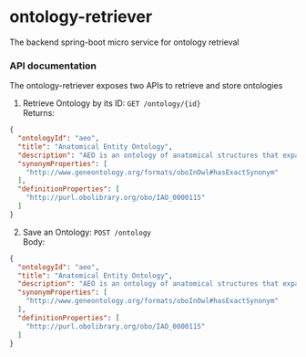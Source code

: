 # ontology-retriever
The backend spring-boot micro service for ontology retrieval

### API documentation

The ontology-retriever exposes two APIs to retrieve and store ontologies

1. Retrieve Ontology by its ID: `GET /ontology/{id}`<br>
Returns:<br> 
```json
{
  "ontologyId": "aeo",
  "title": "Anatomical Entity Ontology",
  "description": "AEO is an ontology of anatomical structures that expands CARO, the Common Anatomy Reference Ontology",
  "synonymProperties": [
    "http://www.geneontology.org/formats/oboInOwl#hasExactSynonym"
  ],
  "definitionProperties": [
    "http://purl.obolibrary.org/obo/IAO_0000115"
  ]
}
```
2. Save an Ontology: `POST /ontology`<br>
Body:<br>
```json
{
  "ontologyId": "aeo",
  "title": "Anatomical Entity Ontology",
  "description": "AEO is an ontology of anatomical structures that expands CARO, the Common Anatomy Reference Ontology",
  "synonymProperties": [
    "http://www.geneontology.org/formats/oboInOwl#hasExactSynonym"
  ],
  "definitionProperties": [
    "http://purl.obolibrary.org/obo/IAO_0000115"
  ]
}
